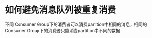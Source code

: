 # 如何避免消息队列被重复消费
不同 Consumer Group下的消费者可以消费partition中相同的消息，相同的Consumer  Group下的消费者只能消费partition中不同的数据